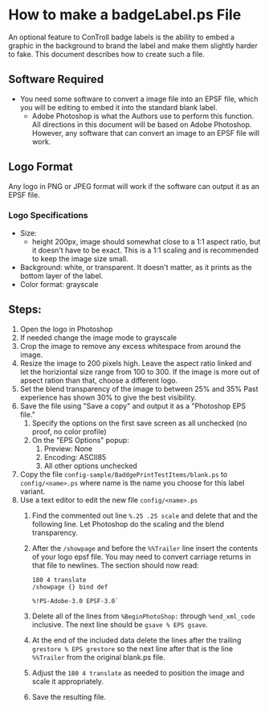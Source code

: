 # How to make a badgeLabel.ps File
An optional feature to ConTroll badge labels is the ability to embed a graphic in the background to brand the label and make them slightly harder to fake.
This document describes how to create such a file.

## Software Required
- You need some software to convert a image file into an EPSF file, which you will be editing to embed it into the standard blank label.
  - Adobe Photoshop is what the Authors use to perform this function.  All directions in this
  document will be based on Adobe Photoshop.  However, any software that can convert an image to
  an EPSF file will work.

## Logo Format
Any logo in PNG or JPEG format will work if the software can output it as an EPSF file.
### Logo Specifications
- Size: 
  - height 200px, image should somewhat close to a 1:1 aspect ratio, 
  but it doesn't have to be exact. 
  This is a 1:1 scaling and is recommended to keep the image size small.
- Background: white, or transparent.  It doesn't matter, as it prints as the bottom layer of the
  label.
- Color format: grayscale

## Steps:
1. Open the logo in Photoshop
2. If needed change the image mode to grayscale
3. Crop the image to remove any excess whitespace from around the image.
4. Resize the image to 200 pixels high. Leave the aspect ratio linked and let the horiziontal size
   range from 100 to 300.  If the image is more out of apsect ration than that, 
   choose a different logo.
5. Set the blend transparency of the image to between 25% and 35%  Past experience has shown 30% 
   to give the best visibility.
6. Save the file using "Save a copy" and output it as a "Photoshop EPS file."
   1. Specify the options on the first save screen as all unchecked (no proof, no color profile)
   2. On the "EPS Options" popup:
      1. Preview: None
      2. Encoding: ASCII85
      3. All other options unchecked
7. Copy the file `config-sample/BaddgePrintTestItems/blank.ps` to `config/<name>.ps` 
   where name is the name you choose for this label variant.
8. Use a text editor to edit the new file `config/<name>.ps`
    1. Find the commented out line `%.25 .25 scale` and delete that and the following line.  Let Photoshop do the scaling and the blend transparency.
   2. After the `/showpage` and before the `%%Trailer` line insert the contents of your logo epsf file.  You may need to convert carriage returns in that 
      file to newlines. The section should now read:      

          180 4 translate
          /showpage {} bind def
          
          %!PS-Adobe-3.0 EPSF-3.0`
   3. Delete all of the lines from `%BeginPhotoShop:` through `%end_xml_code` inclusive. The next line should be `gsave % EPS gsave`.
   4. At the end of the included data delete the lines after the trailing `grestore % EPS grestore` so the next line after that is the line `%%Trailer` from 
      the original blank.ps file.
   5. Adjust the `180 4 translate` as needed to position the image and scale it appropriately.
   6. Save the resulting file.
